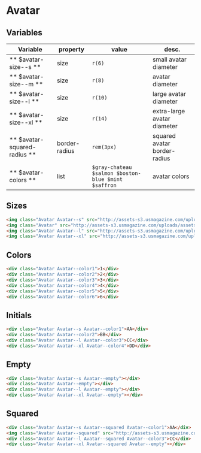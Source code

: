 # Avatar

## Variables

| Variable                     | property      | value                                               | desc.                        |
|------------------------------|---------------|-----------------------------------------------------|------------------------------|
| ** $avatar-size--s **        | size          | `r(6)`                                              | small avatar diameter        |
| ** $avatar-size--m **        | size          | `r(8)`                                              | avatar diameter              |
| ** $avatar-size--l **        | size          | `r(10)`                                             | large avatar diameter        |
| ** $avatar-size--xl **       | size          | `r(14)`                                             | extra-large avatar diameter  |
| ** $avatar-squared-radius ** | border-radius | `rem(3px)`                                          | squared avatar border-radius |
| ** $avatar-colors **         | list          | `$gray-chateau $salmon $boston-blue $mint $saffron` | avatar colors                |



## Sizes

```html
<img class="Avatar Avatar--s" src="http://assets-s3.usmagazine.com/uploads/assets/article_photos/tom-from-myspace-lg.jpg" alt=" " />
<img class="Avatar" src="http://assets-s3.usmagazine.com/uploads/assets/article_photos/tom-from-myspace-lg.jpg" alt=" " />
<img class="Avatar Avatar--l" src="http://assets-s3.usmagazine.com/uploads/assets/article_photos/tom-from-myspace-lg.jpg" alt=" " />
<img class="Avatar Avatar--xl" src="http://assets-s3.usmagazine.com/uploads/assets/article_photos/tom-from-myspace-lg.jpg" alt=" " />
```



## Colors

```html
<div class="Avatar Avatar--color1">1</div>
<div class="Avatar Avatar--color2">2</div>
<div class="Avatar Avatar--color3">3</div>
<div class="Avatar Avatar--color4">4</div>
<div class="Avatar Avatar--color5">5</div>
<div class="Avatar Avatar--color6">6</div>
```



## Initials

```html
<div class="Avatar Avatar--s Avatar--color1">AA</div>
<div class="Avatar Avatar--color2">BB</div>
<div class="Avatar Avatar--l Avatar--color3">CC</div>
<div class="Avatar Avatar--xl Avatar--color4">DD</div>
```



## Empty

```html
<div class="Avatar Avatar--s Avatar--empty"></div>
<div class="Avatar Avatar--empty"></div>
<div class="Avatar Avatar--l Avatar--empty"></div>
<div class="Avatar Avatar--xl Avatar--empty"></div>
```



## Squared

```html
<div class="Avatar Avatar--s Avatar--squared Avatar--color1">AA</div>
<img class="Avatar Avatar--squared" src="http://assets-s3.usmagazine.com/uploads/assets/article_photos/tom-from-myspace-lg.jpg" alt=" " />
<div class="Avatar Avatar--l Avatar--squared Avatar--color3">CC</div>
<div class="Avatar Avatar--xl Avatar--squared Avatar--empty"></div>
```
